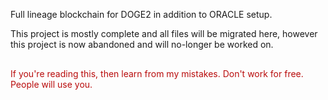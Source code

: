 Full lineage blockchain for DOGE2 in addition to ORACLE setup.

This project is mostly complete and all files will be migrated here, however this project is now abandoned and will no-longer be worked on.
<body>
 <p style="font-size:30px"> <p style="color:#b90c0c">If you're reading this, then learn from my mistakes. Don't work for free. People will use you.</p>
</body>
